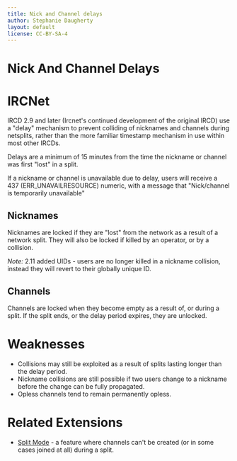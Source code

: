 ```yaml
---
title: Nick and Channel delays
author: Stephanie Daugherty
layout: default
license: CC-BY-SA-4
---
```


# Nick And Channel Delays

# IRCNet
IRCD 2.9 and later (Ircnet's continued development of the original IRCD)
use a "delay" mechanism to prevent colliding of nicknames and channels during
netsplits, rather than the more familiar timestamp mechanism in use within
most other IRCDs.

Delays are a minimum of 15 minutes from the time the nickname or channel was
first "lost" in a split.

If a nickname or channel is unavailable due to delay, users will receive a
437 (ERR_UNAVAILRESOURCE) numeric, with a message that "Nick/channel is temporarily unavailable"

## Nicknames
Nicknames are locked if they are "lost" from the network as a result of a network
split. They will also be locked if killed by an operator, or by a collision.

*Note:* 2.11 added UIDs - users are no longer killed in a nickname collision,
instead they will revert to their globally unique ID.

## Channels
Channels are locked when they become empty as a result of, or during a split.
If the split ends, or the delay period expires, they are unlocked.

# Weaknesses
* Collisions may still be exploited as a result of splits lasting longer than the
delay period.
* Nickname collisions are still possible if two users change to a nickname before the change can be fully propagated.
* Opless channels tend to remain permanently opless.

# Related Extensions
* [Split Mode](/protocol/splitmode.html) - a feature where channels can't be created (or in some cases joined at all) during a split.
